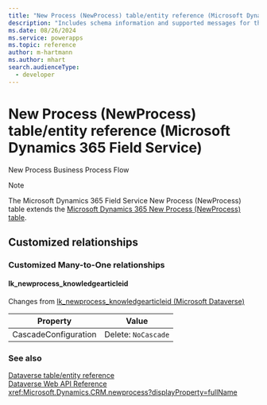 ```yaml
---
title: "New Process (NewProcess) table/entity reference (Microsoft Dynamics 365 Field Service)"
description: "Includes schema information and supported messages for the New Process (NewProcess) table/entity with Microsoft Dynamics 365 Field Service."
ms.date: 08/26/2024
ms.service: powerapps
ms.topic: reference
author: m-hartmann
ms.author: mhart
search.audienceType: 
  - developer
---
```


# New Process (NewProcess) table/entity reference (Microsoft Dynamics 365 Field Service)

New Process Business Process Flow

> [!NOTE]
> The Microsoft Dynamics 365 Field Service New Process (NewProcess) table extends the [Microsoft Dynamics 365 New Process (NewProcess) table](/dynamics365/developer/entities/newprocess).




## Customized relationships

### Customized Many-to-One relationships

#### <a name="BKMK_lk_newprocess_knowledgearticleid"></a> lk_newprocess_knowledgearticleid

Changes from [lk_newprocess_knowledgearticleid (Microsoft Dataverse)](/power-apps/developer/data-platform/reference/entities/newprocess#BKMK_lk_newprocess_knowledgearticleid)

|Property|Value|
|---|---|
|CascadeConfiguration|Delete: `NoCascade`|


### See also

[Dataverse table/entity reference](../about-entity-reference.md)  
[Dataverse Web API Reference](/power-apps/developer/data-platform/webapi/reference/about)   
<xref:Microsoft.Dynamics.CRM.newprocess?displayProperty=fullName>
